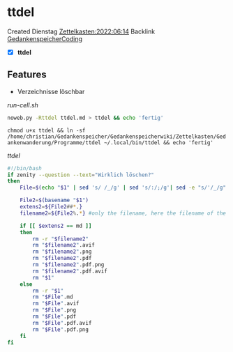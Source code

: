 # ttdel
Created Dienstag [Zettelkasten:2022:06:14]()
Backlink [GedankenspeicherCoding](../GedankenspeicherCoding.md)

- [X] **ttdel**



## Features
- Verzeichnisse löschbar

*run-cell.sh*
```bash
noweb.py -Rttdel ttdel.md > ttdel && echo 'fertig'
```

 ``chmod u+x ttdel && ln -sf /home/christian/Gedankenspeicher/Gedankenspeicherwiki/Zettelkasten/Gedankenwanderung/Programme/ttdel ~/.local/bin/ttdel && echo 'fertig'``

*ttdel*
```bash
#!/bin/bash
if zenity --question --text="Wirklich löschen?"
then 
	File=$(echo "$1" | sed 's/ /_/g' | sed 's/:/;/g'| sed -e "s/'/_/g" | sed 's/\"//g')

	File2=$(basename "$1")
	extens2=${File2##*.}
	filename2=${File2%.*} #only the filename, here the filename of the original file

	if [[ $extens2 == md ]]
	then
		rm -r "$filename2"
		rm "$filename2".avif
		rm "$filename2".png
		rm "$filename2".pdf
		rm "$filename2".pdf.png
		rm "$filename2".pdf.avif
		rm "$1"
	else
		rm -r "$1"
		rm "$File".md
		rm "$File".avif
		rm "$File".png
		rm "$File".pdf
		rm "$File".pdf.avif
		rm "$File".pdf.png
	fi
fi
```

